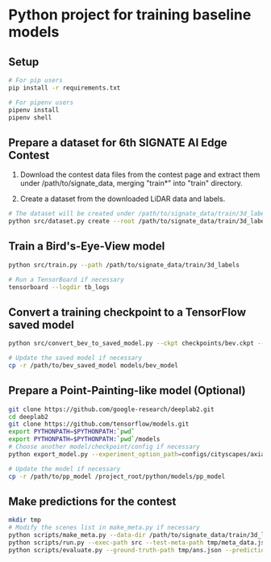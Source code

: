# Python project for training baseline models

## Setup

```bash
# For pip users
pip install -r requirements.txt

# For pipenv users
pipenv install
pipenv shell
```

## Prepare a dataset for 6th SIGNATE AI Edge Contest

1. Download the contest data files from the contest page and extract them under /path/to/signate_data, merging "train\*" into "train" directory.

2. Create a dataset from the downloaded LiDAR data and labels.

```bash
# The dataset will be created under /path/to/signate_data/train/3d_labels/signate
python src/dataset.py create --root /path/to/signate_data/train/3d_labels
```

## Train a Bird's-Eye-View model

```bash
python src/train.py --path /path/to/signate_data/train/3d_labels

# Run a TensorBoard if necessary
tensorboard --logdir tb_logs
```

## Convert a training checkpoint to a TensorFlow saved model

```bash
python src/convert_bev_to_saved_model.py --ckpt checkpoints/bev.ckpt --output /path/to/bev_saved_model

# Update the saved model if necessary
cp -r /path/to/bev_saved_model models/bev_model
```

## Prepare a Point-Painting-like model (Optional)

```bash
git clone https://github.com/google-research/deeplab2.git
cd deeplab2
git clone https://github.com/tensorflow/models.git
export PYTHONPATH=$PYTHONPATH:`pwd`
export PYTHONPATH=$PYTHONPATH:`pwd`/models
# Choose another model/checkpoint/config if necessary
python export_model.py --experiment_option_path=configs/cityscapes/axial_deeplab/max_deeplab_s_backbone_os16.textproto --checkpoint_path=max_deeplab_s_backbone_os16_axial_deeplab_cityscapes_trainfine/ckpt-60000 --output_path=/path/to/pp_model

# Update the model if necessary
cp -r /path/to/pp_model /project_root/python/models/pp_model
```

## Make predictions for the contest

```bash
mkdir tmp
# Modify the scenes list in make_meta.py if necessary
python scripts/make_meta.py --data-dir /path/to/signate_data/train/3d_labels --output-path tmp
python scripts/run.py --exec-path src --test-meta-path tmp/meta_data.json --test-data-dir /path/to/signate_data/train/3d_labels --result-path tmp/result.json 2>/dev/null
python scripts/evaluate.py --ground-truth-path tmp/ans.json --predictions-path tmp/result.json
```
